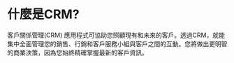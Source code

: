 # 什麼是CRM?

客戶關係管理(CRM) 應用程式可協助您照顧現有和未來的客戶。透過CRM，就能集中全面管理您的銷售、行銷和客戶服務小組與客戶之間的互動。您將做出更明智的商業決策，因為您始終精確掌握最新的客戶資訊。